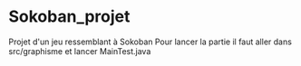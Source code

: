 # Sokoban_projet
Projet d'un jeu ressemblant à Sokoban
Pour lancer la partie il faut aller dans src/graphisme et lancer MainTest.java
